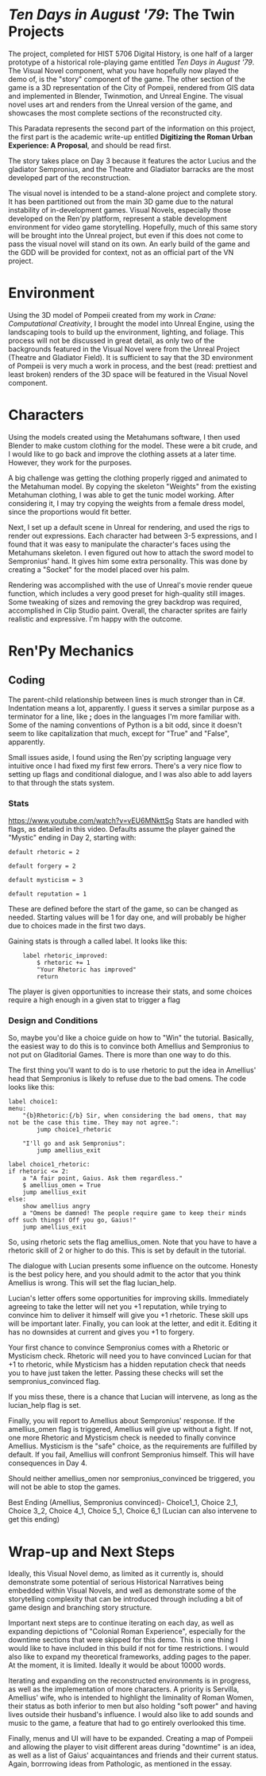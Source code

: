 # *Ten Days in August '79*: The Twin Projects
The project, completed for HIST 5706 Digital History, is one half of a larger prototype of a historical role-playing game entitled *Ten Days in August '79*. The Visual Novel component, what you have hopefully now played the demo of, is the "story" component of the game. The other section of the game is a 3D representation of the City of Pompeii, rendered from GIS data and implemented in Blender, Twinmotion, and Unreal Engine. The visual novel uses art and renders from the Unreal version of the game, and showcases the most complete sections of the reconstructed city. 

This Paradata represents the second part of the information on this project, the first part is the academic write-up entitled **Digitizing the Roman Urban Experience: A Proposal**, and should be read first. 

The story takes place on Day 3 because it features the actor Lucius and the gladiator Sempronius, and the Theatre and Gladiator barracks are the most developed part of the reconstruction.

The visual novel is intended to be a stand-alone project and complete story. It has been partitioned out from the main 3D game due to the natural instability of in-development games. Visual Novels, especially those developed on the Ren'py platform, represent a stable development environment for video game storytelling. Hopefully, much of this same story will be brought into the Unreal project, but even if this does not come to pass the visual novel will stand on its own. An early build of the game and the GDD will be provided for context, not as an official part of the VN project. 

# Environment
Using the 3D model of Pompeii created from my work in *Crane: Computational Creativity*, I brought the model into Unreal Engine, using the landscaping tools to build up the environment, lighting, and foliage. This process will not be discussed in great detail, as only two of the backgrounds featured in the Visual Novel were from the Unreal Project (Theatre and Gladiator Field). It is sufficient to say that the 3D environment of Pompeii is very much a work in process, and the best (read: prettiest and least broken) renders of the 3D space will be featured in the Visual Novel component.  

# Characters
Using the models created using the Metahumans software, I then used Blender to make custom clothing for the model. These were a bit crude, and I would like to go back and improve the clothing assets at a later time. However, they work for the purposes. 

A big challenge was getting the clothing properly rigged and animated to the Metahuman model. By copying the skeleton "Weights" from the existing Metahuman clothing, I was able to get the tunic model working. After considering it, I may try copying the weights from a female dress model, since the proportions would fit better.

Next, I set up a default scene in Unreal for rendering, and used the rigs to render out expressions. Each character had between 3-5 expressions, and I found that it was easy to manipulate the character's faces using the Metahumans skeleton. I even figured out how to attach the sword model to Sempronius' hand. It gives him some extra personality. This was done by creating a "Socket" for the model placed over his palm. 

Rendering was accomplished with the use of Unreal's movie render queue function, which includes a very good preset for high-quality still images. Some tweaking of sizes and removing the grey backdrop was required, accomplished in Clip Studio paint. Overall, the character sprites are fairly realistic and expressive. I'm happy with the outcome. 

# Ren'Py Mechanics
## Coding
The parent-child relationship between lines is much stronger than in C#. Indentation means a lot, apparently. I guess it serves a similar purpose as a terminator for a line, like **;** does in the languages I'm more familiar with. Some of the naming conventions of Python is a bit odd, since it doesn't seem to like capitalization that much, except for "True" and "False", apparently. 

Small issues aside, I found using the Ren'py scripting language very intuitive once I had fixed my first few errors.  There's a very nice flow to setting up flags and conditional dialogue, and I was also able to add layers to that through the stats system. 
### Stats
https://www.youtube.com/watch?v=vEU6MNkttSg
Stats are handled with flags, as detailed in this video. Defaults assume the player gained the "Mystic" ending in Day 2, starting with:

	default rhetoric = 2

	default forgery = 2

	default mysticism = 3

	default reputation = 1
	
These are defined before the start of the game, so can be changed as needed. Starting values will be 1 for day one, and will probably be higher due to choices made in the first two days. 

Gaining stats is through a called label. It looks like this:
		
		label rhetoric_improved:
   	 		$ rhetoric += 1
	   		"Your Rhetoric has improved"
    		return

The player is given opportunities to increase their stats, and some choices require a high enough in a given stat to trigger a flag

### Design and Conditions
So, maybe you'd like a choice guide on how to "Win" the tutorial. Basically, the easiest way to do this is to convince both Amellius and Sempronius to not put on Gladitorial Games. There is more than one way to do this. 

The first thing you'll want to do is to use rhetoric to put the idea in Amellius' head that Sempronius is likely to refuse due to the bad omens. 
The code looks like this: 
	
	label choice1:
    menu:
        "{b}Rhetoric:{/b} Sir, when considering the bad omens, that may not be the case this time. They may not agree.":
            jump choice1_rhetoric

        "I'll go and ask Sempronius":
            jump amellius_exit

	label choice1_rhetoric:
    if rhetoric <= 2:
        a "A fair point, Gaius. Ask them regardless."
        $ amellius_omen = True
        jump amellius_exit
    else:
        show amellius angry
        a "Omens be damned! The people require game to keep their minds off such things! Off you go, Gaius!"
        jump amellius_exit

So, using rhetoric sets the flag amellius_omen. Note that you have to have a rhetoric skill of 2 or higher to do this. This is set by default in the tutorial. 

The dialogue with Lucian presents some influence on the outcome. Honesty is the best policy here, and you should admit to the actor that you think Amellius is wrong. This will set the flag lucian_help. 

Lucian's letter offers some opportunities for improving skills. Immediately agreeing to take the letter will net you +1 reputation, while trying to convince him to deliver it himself will give you +1 rhetoric. These skill ups will be important later. Finally, you can look at the letter, and edit it. Editing it has no downsides at current and gives you +1 to forgery. 

Your first chance to convince Sempronius comes with a Rhetoric or Mysticism check. Rhetoric will need you to have convinced Lucian for that +1 to rhetoric, while Mysticism has a hidden reputation check that needs you to have just taken the letter. Passing these checks will set the sempronius_convinced flag.

If you miss these, there is a chance that Lucian will intervene, as long as the lucian_help flag is set. 

Finally, you will report to Amellius about Sempronius' response. If the amellius_omen flag is triggered, Amellius will give up without a fight. If not, one more Rhetoric and Mysticism check is needed to finally convince Amellius. Mysticism is the "safe" choice, as the requirements are fulfilled by default. If you fail, Amellius will confront Sempronius himself. This will have consequences in Day 4. 

Should neither amellius_omen nor sempronius_convinced be triggered, you will not be able to stop the games. 

Best Ending (Amellius, Sempronius convinced)- Choice1_1, Choice 2_1, Choice 3_2, Choice 4_1, Choice 5_1, Choice 6_1
(Lucian can also intervene to get this ending)

# Wrap-up and Next Steps
Ideally, this Visual Novel demo, as limited as it currently is, should demonstrate some potential of serious Historical Narratives being embedded within Visual Novels, and well as demonstrate some of the storytelling complexity that can be introduced through including a bit of game design and branching story structure. 

Important next steps are to continue iterating on each day, as well as expanding depictions of "Colonial Roman Experience", especially for the downtime sections that were skipped for this demo. This is one thing I would like to have included in this build if not for time restrictions. I would also like to expand my theoretical frameworks, adding pages to the paper. At the moment, it is limited. Ideally it would be about 10000 words. 

Iterating and expanding on the reconstructed environments is in progress, as well as the implementation of more characters. A priority is Servilla, Amellius' wife, who is intended to highlight the liminality of Roman Women, their status as both inferior to men but also holding "soft power" and having lives outside their husband's influence. I would also like to add sounds and music to the game, a feature that had to go entirely overlooked this time. 

Finally, menus and UI will have to be expanded. Creating a map of Pompeii and allowing the player to visit different areas during "downtime" is an idea, as well as a list of Gaius' acquaintances and friends and their current status. Again, borrrowing ideas from Pathologic, as mentioned in the essay.